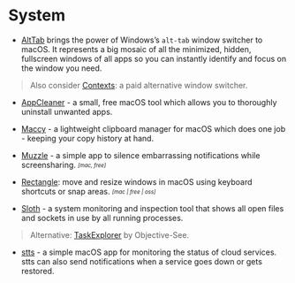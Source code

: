 # System

- [AltTab](https://alt-tab-macos.netlify.app/) brings the power of Windows’s `alt-tab` window switcher to macOS. It represents a big mosaic of all the minimized, hidden, fullscreen windows of all apps so you can instantly identify and focus on the window you need.
> Also consider [Contexts](https://contexts.co/): a paid alternative window switcher.

- [AppCleaner](https://freemacsoft.net/appcleaner/) - a small, free macOS tool which allows you to thoroughly uninstall unwanted apps.

- [Maccy](https://maccy.app/) - a lightweight clipboard manager for macOS which does one job - keeping your copy history at hand.

- [Muzzle](https://muzzleapp.com/) - a simple app to silence embarrassing notifications while screensharing. <sub><sup>*[mac, free]*</sup></sub>

- [Rectangle](https://rectangleapp.com/): move and resize windows in macOS using keyboard shortcuts or snap areas. <sub><sup>*[mac | free | oss]*</sup></sub>

- [Sloth](https://sveinbjorn.org/sloth) - a system monitoring and inspection tool that shows all open files and sockets in use by all running processes.
> Alternative: [TaskExplorer](https://objective-see.com/products/taskexplorer.html) by Objective-See.

- [stts](https://github.com/inket/stts) - a simple macOS app for monitoring the status of cloud services. stts can also send notifications when a service goes down or gets restored.
